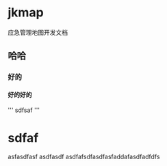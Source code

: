 # jkmap
应急管理地图开发文档

## 哈哈

### 好的

#### 好的好的

'''
sdfsaf
'''

<h1>sdfaf</h1>
asfasdfasf
asdfasdf
asdfafsdfasdfasfaddafasdfadfdfs